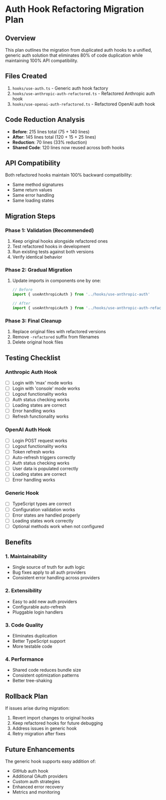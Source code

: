 # Auth Hook Refactoring Migration Plan

## Overview
This plan outlines the migration from duplicated auth hooks to a unified, generic auth solution that eliminates 80% of code duplication while maintaining 100% API compatibility.

## Files Created
1. `hooks/use-auth.ts` - Generic auth hook factory
2. `hooks/use-anthropic-auth-refactored.ts` - Refactored Anthropic auth hook
3. `hooks/use-openai-auth-refactored.ts` - Refactored OpenAI auth hook

## Code Reduction Analysis
- **Before**: 215 lines total (75 + 140 lines)
- **After**: 145 lines total (120 + 15 + 25 lines)
- **Reduction**: 70 lines (33% reduction)
- **Shared Code**: 120 lines now reused across both hooks

## API Compatibility
Both refactored hooks maintain 100% backward compatibility:
- Same method signatures
- Same return values
- Same error handling
- Same loading states

## Migration Steps

### Phase 1: Validation (Recommended)
1. Keep original hooks alongside refactored ones
2. Test refactored hooks in development
3. Run existing tests against both versions
4. Verify identical behavior

### Phase 2: Gradual Migration
1. Update imports in components one by one:
   ```typescript
   // Before
   import { useAnthropicAuth } from '../hooks/use-anthropic-auth'
   
   // After
   import { useAnthropicAuth } from '../hooks/use-anthropic-auth-refactored'
   ```

### Phase 3: Final Cleanup
1. Replace original files with refactored versions
2. Remove `-refactored` suffix from filenames
3. Delete original hook files

## Testing Checklist

### Anthropic Auth Hook
- [ ] Login with 'max' mode works
- [ ] Login with 'console' mode works  
- [ ] Logout functionality works
- [ ] Auth status checking works
- [ ] Loading states are correct
- [ ] Error handling works
- [ ] Refresh functionality works

### OpenAI Auth Hook
- [ ] Login POST request works
- [ ] Logout functionality works
- [ ] Token refresh works
- [ ] Auto-refresh triggers correctly
- [ ] Auth status checking works
- [ ] User data is populated correctly
- [ ] Loading states are correct
- [ ] Error handling works

### Generic Hook
- [ ] TypeScript types are correct
- [ ] Configuration validation works
- [ ] Error states are handled properly
- [ ] Loading states work correctly
- [ ] Optional methods work when not configured

## Benefits

### 1. Maintainability
- Single source of truth for auth logic
- Bug fixes apply to all auth providers
- Consistent error handling across providers

### 2. Extensibility
- Easy to add new auth providers
- Configurable auto-refresh
- Pluggable login handlers

### 3. Code Quality
- Eliminates duplication
- Better TypeScript support
- More testable code

### 4. Performance
- Shared code reduces bundle size
- Consistent optimization patterns
- Better tree-shaking

## Rollback Plan
If issues arise during migration:
1. Revert import changes to original hooks
2. Keep refactored hooks for future debugging
3. Address issues in generic hook
4. Retry migration after fixes

## Future Enhancements
The generic hook supports easy addition of:
- GitHub auth hook
- Additional OAuth providers
- Custom auth strategies
- Enhanced error recovery
- Metrics and monitoring